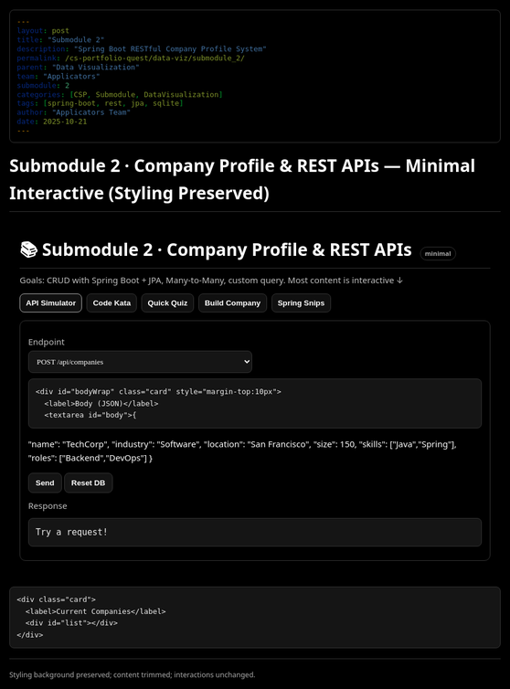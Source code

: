 ```yaml
---
layout: post
title: "Submodule 2"
description: "Spring Boot RESTful Company Profile System"
permalink: /cs-portfolio-quest/data-viz/submodule_2/
parent: "Data Visualization"
team: "Applicators"
submodule: 2
categories: [CSP, Submodule, DataVisualization]
tags: [spring-boot, rest, jpa, sqlite]
author: "Applicators Team"
date: 2025-10-21
---
```


# Submodule 2 · Company Profile & REST APIs — Minimal Interactive (Styling Preserved)





<head>
<meta charset="utf-8"/>
<meta name="viewport" content="width=device-width,initial-scale=1"/>
<title>Submodule 2 · Company REST APIs — Mini</title>

<!-- NOTE: Styling essence preserved — black background & minimal chrome remain unchanged -->
<style>
:root{--bg:#000;--fg:#fff;--muted:#bdbdbd;--b:#333;--p:#0f0f0f;--p2:#151515;--hint:#aaa}
*{box-sizing:border-box}
html,body{height:100%}
body{
  margin:0 auto;
  max-width:1100px;
  background:var(--bg);   /* background kept intact */
  color:var(--fg);
  font:15px/1.6 system-ui,-apple-system,Segoe UI,Roboto,Helvetica,Arial;
}
h1{margin:16px 0 8px;border-bottom:1px solid var(--b);padding-bottom:8px}
.container{padding:18px}

.nav{display:flex;gap:8px;flex-wrap:wrap;margin:10px 0 14px}
.nav button{
  background:#101010; color:var(--fg); border:1px solid var(--b);
  padding:8px 10px; border-radius:8px; cursor:pointer; font-weight:700
}
.nav button.active{border-color:#aaa}

.card{border:1px solid var(--b);border-radius:10px;padding:14px;margin:12px 0;background:transparent}
label{color:var(--muted);display:block;margin:10px 0 4px}
input,textarea,select{
  width:100%; padding:10px; border:1px solid var(--b); border-radius:8px;
  background:var(--p2); color:var(--fg); font-family:ui-monospace,SFMono-Regular,Consolas
}
textarea{min-height:110px}
pre{
  margin:10px 0; background:var(--p2); border:1px solid var(--b);
  border-radius:8px; padding:12px; overflow:auto; color:#eee
}
.badge{display:inline-block;border:1px solid var(--b);border-radius:999px;padding:2px 8px;color:var(--hint);font-size:11px;margin-left:6px}
.btn{background:#141414;color:var(--fg);border:1px solid var(--b);padding:9px 12px;border-radius:8px;cursor:pointer;font-weight:700}
.btn:hover{border-color:#aaa}
.out{white-space:pre-wrap}
.hidden{display:none}

.quiz .opt{border:1px solid var(--b);border-radius:8px;padding:8px;margin:6px 0;cursor:pointer;color:var(--muted)}
.quiz .opt.sel{border-color:#aaa;color:#fff}
.quiz .opt.good{border-color:#3f3}
.quiz .opt.bad{border-color:#f55}

small.hint{color:var(--hint)}
hr{border:none;border-top:1px solid var(--b);margin:18px 0}
.kbd{font-family:ui-monospace,SFMono-Regular,Consolas;border:1px solid var(--b);border-radius:6px;padding:2px 6px;background:#111;color:#ddd}
.grid{display:grid;gap:10px}
.grid-2{grid-template-columns:repeat(2,minmax(0,1fr))}
</style>
</head>

<body>
<div class="container">
  <h1>📚 Submodule 2 · Company Profile & REST APIs <span class="badge">minimal</span></h1>
  <p style="color:#bdbdbd;margin:6px 0 12px">
    Goals: CRUD with Spring Boot + JPA, Many-to-Many, custom query. Most content is interactive ↓
  </p>

  <div class="nav">
    <button class="active" data-tab="sim">API Simulator</button>
    <button data-tab="kata">Code Kata</button>
    <button data-tab="quiz">Quick Quiz</button>
    <button data-tab="build">Build Company</button>
    <button data-tab="snips">Spring Snips</button>
  </div>

  <!-- API SIMULATOR -->
  <section id="sim" class="card">
    <div class="grid grid-2">
      <div>
        <label>Endpoint</label>
        <select id="ep" onchange="uiEP()">
          <option>POST /api/companies</option>
          <option>GET /api/companies</option>
          <option>GET /api/companies/{id}</option>
          <option>PUT /api/companies/{id}</option>
          <option>DELETE /api/companies/{id}</option>
        </select>
      </div>
      <div id="pidWrap" class="hidden">
        <label>Path <span class="kbd">{id}</span></label>
        <input id="pid" type="number" min="1" placeholder="e.g., 1"/>
      </div>
    </div>

    <div id="bodyWrap" class="card" style="margin-top:10px">
      <label>Body (JSON)</label>
      <textarea id="body">{
  "name": "TechCorp",
  "industry": "Software",
  "location": "San Francisco",
  "size": 150,
  "skills": ["Java","Spring"],
  "roles": ["Backend","DevOps"]
}</textarea>
      <div>
        <button class="btn" onclick="send()">Send</button>
        <button class="btn" onclick="resetDB()">Reset DB</button>
      </div>
      <label style="margin-top:10px">Response <small id="status" class="hint"></small></label>
      <pre id="out" class="out">Try a request!</pre>
    </div>

    <div class="card">
      <label>Current Companies</label>
      <div id="list"></div>
    </div>
  </section>

  <!-- CODE KATA -->
  <section id="kata" class="card hidden">
    <p><strong>One-liner:</strong> Derived query returning companies where <code>size &gt; minSize</code>.</p>
    <input id="kataIn" placeholder="List<Company> findBySizeGreaterThan(Integer minSize);" />
    <div style="margin-top:8px">
      <button class="btn" onclick="checkKata()">Check</button>
      <span id="kataMsg" style="margin-left:8px"></span>
    </div>
    <details style="margin-top:10px"><summary>💡 Hint</summary><small class="hint">Use Spring Data naming: <code>findBy&lt;Field&gt;GreaterThan(param)</code>.</small></details>
  </section>

  <!-- QUIZ -->
  <section id="quiz" class="card hidden">
    <div id="quizBox" class="quiz"></div>
    <button class="btn" onclick="grade()" style="margin-top:8px">Grade</button>
    <div id="score" style="margin-top:8px"></div>
  </section>

  <!-- BUILDER -->
  <section id="build" class="card hidden">
    <div class="grid grid-2">
      <div><label>Name</label><input id="bName" placeholder="Acme Inc"/></div>
      <div><label>Industry</label><select id="bInd"><option>Software</option><option>AI</option><option>Healthcare</option><option>Finance</option></select></div>
      <div><label>Location</label><input id="bLoc" placeholder="San Diego"/></div>
      <div><label>Size</label><input id="bSize" type="number" min="1" placeholder="50"/></div>
      <div><label>Skills (comma)</label><input id="bSkills" placeholder="Java, Spring"/></div>
      <div><label>Roles (comma)</label><input id="bRoles" placeholder="Backend, QA"/></div>
    </div>
    <button class="btn" onclick="builderAdd()" style="margin-top:8px">Add</button>
    <pre id="bOut" class="out"></pre>
  </section>

  <!-- SPRING SNIPS (kept tiny; look & feel unchanged) -->
  <section id="snips" class="card hidden">
    <details open>
      <summary>🔗 Repository</summary>
      <pre>public interface CompanyRepository extends JpaRepository&lt;Company, Long&gt; {
  List&lt;Company&gt; findByIndustry(String industry);
  List&lt;Company&gt; findBySizeGreaterThan(Integer minSize);
  @Query("SELECT c FROM Company c JOIN c.skills s WHERE s.name = :skill")
  List&lt;Company&gt; findBySkillName(@Param("skill") String skill);
}</pre>
    </details>
    <details>
      <summary>🌐 Controller</summary>
      <pre>@RestController
@RequestMapping("/api/companies")
class CompanyController {
  @Autowired CompanyService svc;
  @PostMapping public ResponseEntity&lt;Company&gt; create(@RequestBody Company c){
    return new ResponseEntity<>(svc.createCompany(c), HttpStatus.CREATED);
  }
  @GetMapping("/{id}") public Company one(@PathVariable Long id){ return svc.getCompanyById(id); }
  @GetMapping public List&lt;Company&gt; all(){ return svc.getAllCompanies(); }
}</pre>
    </details>
    <details>
      <summary>⚙️ application.properties</summary>
      <pre>spring.datasource.url=jdbc:sqlite:company_profiles.db
spring.datasource.driver-class-name=org.sqlite.JDBC
spring.jpa.hibernate.ddl-auto=update
spring.jpa.show-sql=true</pre>
    </details>
    <small class="hint">Entities/service omitted to keep it short—practice via Simulator & Builder.</small>
  </section>

  <hr/>
  <small class="hint">Styling background preserved; content trimmed; interactions unchanged.</small>
</div>

<script>
// Tabs (UI behavior unchanged)
document.querySelectorAll('.nav button').forEach(btn=>{
  btn.onclick=()=>{
    document.querySelectorAll('.nav button').forEach(b=>b.classList.remove('active'));
    btn.classList.add('active');
    const t=btn.dataset.tab;
    document.querySelectorAll('section').forEach(s=>s.classList.add('hidden'));
    document.getElementById(t).classList.remove('hidden');
  };
});

// In-memory DB (for Simulator + Builder)
let db=[
  {id:1,name:"TechNova",industry:"AI",location:"San Diego",size:1200,skills:["Python","TensorFlow"],roles:["ML Engineer","DS"]},
  {id:2,name:"HealthBridge",industry:"Healthcare",location:"Austin",size:300,skills:["Java","Spring"],roles:["Backend Engineer"]}
];
let nextId=3;

const $=(id)=>document.getElementById(id);
const ep=$('ep'), pidWrap=$('pidWrap'), pid=$('pid'), bodyWrap=$('bodyWrap'), bodyEl=$('body'), out=$('out'), statusEl=$('status'), list=$('list');

function uiEP(){
  const val=ep.value;
  const needsId=val.includes('{id}');
  pidWrap.classList.toggle('hidden',!needsId);
  bodyWrap.classList.toggle('hidden',!(val.startsWith('POST')||val.startsWith('PUT')));
}
function renderList(){
  list.innerHTML=db.map(c=>`
    <div style="border:1px solid #333;border-radius:8px;padding:8px;margin:6px 0">
      <strong>${escapeHtml(c.name)}</strong> <span class="badge">${escapeHtml(c.industry)}</span><br/>
      ${escapeHtml(c.location)} · size ${c.size}<br/>
      ${(c.skills||[]).map(s=>`<span class="badge">${escapeHtml(s)}</span>`).join(' ')}
    </div>
  `).join('');
}
function escapeHtml(s){return String(s).replaceAll('&','&amp;').replaceAll('<','&lt;').replaceAll('>','&gt;').replaceAll('"','&quot;').replaceAll("'","&#039;");}
function parseJSON(txt){try{return JSON.parse(txt||'{}');}catch(e){throw new Error('Invalid JSON body');}}
function normCompany(o){return {name:o.name??'Unnamed',industry:o.industry??'Unknown',location:o.location??'Unknown',size:Number(o.size??0),skills:Array.isArray(o.skills)?o.skills:[],roles:Array.isArray(o.roles)?o.roles:[]};}
function setStatus(code){statusEl.textContent=code;}

function send(){
  const [method,path]=ep.value.split(' ');
  let res=null;
  try{
    if(method==='POST'&&path==='/api/companies'){
      const obj=normCompany(parseJSON(bodyEl.value)); obj.id=nextId++; db.push(obj); setStatus(201); res=obj;
    }else if(method==='GET'&&path==='/api/companies'){
      setStatus(200); res=db;
    }else if(method==='GET'&&path==='/api/companies/{id}'){
      const id=Number(pid.value); const f=db.find(x=>x.id===id);
      if(!f){setStatus(404);res={error:'Not found'};}else{setStatus(200);res=f;}
    }else if(method==='PUT'&&path==='/api/companies/{id}'){
      const id=Number(pid.value); const i=db.findIndex(x=>x.id===id);
      if(i===-1){setStatus(404);res={error:'Not found'};}
      else{const obj=normCompany(parseJSON(bodyEl.value)); db[i]={...db[i],...obj,id}; setStatus(200); res=db[i];}
    }else if(method==='DELETE'&&path==='/api/companies/{id}'){
      const id=Number(pid.value); const before=db.length; db=db.filter(x=>x.id!==id);
      if(db.length===before){setStatus(404);res={error:'Not found'};} else {setStatus(204); res={};}
    }else{ setStatus(400); res={error:'Unsupported operation'}; }
  }catch(err){ setStatus(400); res={error:err.message}; }
  out.textContent=JSON.stringify(res,null,2);
  renderList();
}
function resetDB(){
  db=[
    {id:1,name:"TechNova",industry:"AI",location:"San Diego",size:1200,skills:["Python","TensorFlow"],roles:["ML Engineer","DS"]},
    {id:2,name:"HealthBridge",industry:"Healthcare",location:"Austin",size:300,skills:["Java","Spring"],roles:["Backend Engineer"]}
  ];
  nextId=3; setStatus(200); out.textContent="Database reset."; renderList();
}

// Code Kata checker
function checkKata(){
  const v=($('kataIn').value||'').trim().replace(/\s+/g,' ');
  const ok=/^List<\s*Company\s*>\s*findBySizeGreaterThan\s*\(\s*Integer\s+\w+\s*\);\s*$/i.test(v);
  const msg=$('kataMsg');
  msg.textContent= ok ? '✅ Correct derived query.' : '❌ Try: List<Company> findBySizeGreaterThan(Integer minSize);';
  msg.style.color= ok ? '#bfffbf' : '#ffb3b3';
}

// Quiz (minimal)
const quizData=[
  {q:'Marks a REST controller?', opts:['@Controller','@RestController','@Service','@Repository'], a:1},
  {q:'@JoinTable is for…', opts:['PK','table name','join table & columns','ID strategy'], a:2},
  {q:'CompletableFuture is…', opts:['sync I/O','blocking DB','async computation','ORM'], a:2}
];
const selections={};
function renderQuiz(){
  const box=$('quizBox'); box.innerHTML='';
  quizData.forEach((item,i)=>{
    const wrap=document.createElement('div');
    wrap.innerHTML=`<div style="margin:8px 0 4px"><strong>Q${i+1}.</strong> ${item.q}</div>`;
    item.opts.forEach((o,oi)=>{
      const opt=document.createElement('div');
      opt.className='opt'; opt.textContent=o; opt.dataset.i=i; opt.dataset.oi=oi;
      opt.onclick=()=>{
        selections[i]=oi;
        box.querySelectorAll(`.opt[data-i="${i}"]`).forEach(el=>el.classList.remove('sel'));
        opt.classList.add('sel');
      };
      wrap.appendChild(opt);
    });
    box.appendChild(wrap);
  });
}
function grade(){
  let score=0;
  document.querySelectorAll('.opt').forEach(el=>el.classList.remove('good','bad'));
  quizData.forEach((item,i)=>{
    const pick=selections[i];
    if(pick===item.a) score++;
    const opts=[...document.querySelectorAll(`.opt[data-i="${i}"]`)];
    opts[item.a].classList.add('good');
    if(pick!=null && pick!==item.a) opts[pick].classList.add('bad');
  });
  $('score').textContent=`Score: ${score}/${quizData.length}`;
}

// Builder
function builderAdd(){
  const obj={
    id:nextId++,
    name:($('bName').value||'New Co').trim(),
    industry:$('bInd').value,
    location:($('bLoc').value||'Unknown').trim(),
    size:Number($('bSize').value||0),
    skills:($('bSkills').value||'').split(',').map(s=>s.trim()).filter(Boolean),
    roles:($('bRoles').value||'').split(',').map(s=>s.trim()).filter(Boolean)
  };
  db.push(obj); $('bOut').textContent=JSON.stringify(obj,null,2); setStatus(201); renderList();
}

// Init
uiEP(); renderList(); renderQuiz();
</script>
</body>


